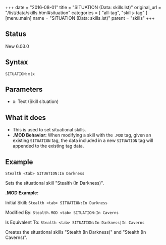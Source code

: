 +++
date = "2016-08-01"
title = "SITUATION (Data: skills.lst)"
original_url = "/list/data/skills.html#situation"
categories = [ "all-tag", "skills-tag" ]
[menu.main]
    name = "SITUATION (Data: skills.lst)"
    parent = "skills"
+++

## Status

New 6.03.0

## Syntax

`SITUATION:x|x`

## Parameters

-   x: Text (Skill situation)



What it does
------------

-   This is used to set situational skills.
-   **.MOD Behavior:** When modifying a skill with the `.MOD` tag, given
    an existing `SITUATION` tag, the data included in a new `SITUATION`
    tag will appended to the existing tag data.

Example
-------

`Stealth <tab> SITUATION:In Darkness`

Sets the situational skill "Stealth (In Darkness)".

**.MOD Example:**

Initial Skill: `Stealth <tab> SITUATION:In Darkness`

Modified By: `Stealth.MOD <tab> SITUATION:In Caverns`

Is Equivalent To: `Stealth <tab> SITUATION:In Darkness|In Caverns`

Creates the situational skills "Stealth (In Darkness)" and "Stealth (In
Caverns)".

